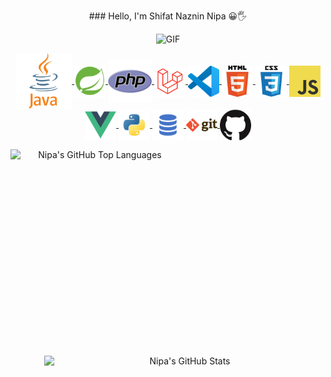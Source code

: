 <p align="center">
### Hello, I'm Shifat Naznin Nipa 😀🖐️
</p>
<p align="center">
 <img alt="GIF" src="https://github.com/arsentieva/arsentieva/blob/main/code.gif?raw=true" width="650" height="320" />
</p>
<div>
<a href="https://github.com/ShifatNaznin">
<p align="center">
<!-- <img alt="GIF" src="https://github.com/arsentieva/arsentieva/blob/main/code.gif?raw=true" width="650" height="320" /> -->

</p>


<!-- <img align="right" alt="Nipa's GitHub Stats" src="https://github-readme-stats.vercel.app/api?username=ShifatNaznin&show_icons=true&hide_border=true&count_private=true" /> -->

</div>

<div> 
<p align="center">
<img align="center" alt="JAVA" height="90" width="90" src="https://raw.githubusercontent.com/github/explore/80688e429a7d4ef2fca1e82350fe8e3517d3494d/topics/java/java.png"/>
<img align="center" alt="JAVA" height="50" width="50" src="https://raw.githubusercontent.com/github/explore/80688e429a7d4ef2fca1e82350fe8e3517d3494d/topics/spring-boot/spring-boot.png"/>
<img align="center" alt="PHP" height="70" width="70" src="https://raw.githubusercontent.com/github/explore/80688e429a7d4ef2fca1e82350fe8e3517d3494d/topics/php/php.png"/>
<img align="center" alt="Laravel" height="50" width="50" src="https://raw.githubusercontent.com/github/explore/80688e429a7d4ef2fca1e82350fe8e3517d3494d/topics/laravel/laravel.png"/>
<img align="center" alt="Visual Studio Code" height="50" width="50" src="https://raw.githubusercontent.com/github/explore/80688e429a7d4ef2fca1e82350fe8e3517d3494d/topics/visual-studio-code/visual-studio-code.png" />
<img align="center" alt="HTML5" height="50" width="50" src="https://raw.githubusercontent.com/github/explore/80688e429a7d4ef2fca1e82350fe8e3517d3494d/topics/html/html.png" />
<img align="center" alt="CSS3" height="50" width="50" src="https://raw.githubusercontent.com/github/explore/80688e429a7d4ef2fca1e82350fe8e3517d3494d/topics/css/css.png" />
<!-- <img align="center" alt="CSharp" height="50" width="50" src="https://raw.githubusercontent.com/github/explore/80688e429a7d4ef2fca1e82350fe8e3517d3494d/topics/csharp/csharp.png" /> -->
<img align="center" alt="JavaScript" height="50" width="50" src="https://raw.githubusercontent.com/github/explore/80688e429a7d4ef2fca1e82350fe8e3517d3494d/topics/javascript/javascript.png" />
<img align="center" alt="Vue" height="50" width="50" src="https://raw.githubusercontent.com/github/explore/80688e429a7d4ef2fca1e82350fe8e3517d3494d/topics/vue/vue.png" />
<img align="center" alt="python" height="50" width="50" src="https://raw.githubusercontent.com/github/explore/80688e429a7d4ef2fca1e82350fe8e3517d3494d/topics/python/python.png" />
<img align="center" alt="SQL" height="50" width="50" src="https://raw.githubusercontent.com/github/explore/80688e429a7d4ef2fca1e82350fe8e3517d3494d/topics/sql/sql.png" />
<img align="center" alt="Git" height="50" width="50" src="https://raw.githubusercontent.com/github/explore/80688e429a7d4ef2fca1e82350fe8e3517d3494d/topics/git/git.png" />
<img align="center" alt="GitHub" height="50" width="50" src="https://raw.githubusercontent.com/github/explore/78df643247d429f6cc873026c0622819ad797942/topics/github/github.png" />
</p>
 </div>
<div> 
<p align="center">
<img align="left" alt="Nipa's GitHub Top Languages" src="https://github-readme-stats.vercel.app/api/top-langs/?username=ShifatNaznin&theme=gruvbox&langs_count=9" width="270" height="320" />
<!-- ### Languages and Tools: -->
<!-- <img align="right" alt="Nipa's GitHub Stats" src="https://github-readme-stats.vercel.app/api?username=ShifatNaznin&show_icons=true&hide_border=true&theme=onedark&include_all_commits=true&count_private=true" /> -->
 
 <img align="right" alt="Nipa's GitHub Stats" src="https://github-readme-stats.vercel.app/api?username=ShifatNaznin&show_icons=true&hide_border=true&theme=gruvbox&include_all_commits=true&count_private=true" width="450" height="330" style="margin: 10px 0px 0px 0px;"/>

</p>
 
 </div>


